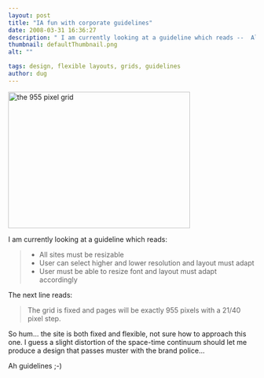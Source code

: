```yaml
---
layout: post
title: "IA fun with corporate guidelines"
date: 2008-03-31 16:36:27
description: " I am currently looking at a guideline which reads --  All sites must be resizable User can select higher and lower resolution and layout must adapt User must be able to resize font and layout must adapt accordingly The next&#8230;"
thumbnail: defaultThumbnail.png
alt: ""

tags: design, flexible layouts, grids, guidelines
author: dug
---
```


<p><img alt="the 955 pixel grid" src="http://www.donkeyontheedge.com/i/grid-thumb.jpg" width="370" height="277" /></p>

<p>I am currently looking at a guideline which reads:</p>

<blockquote><ul>
<li>All sites must be resizable</li>
<li>User can select higher and lower resolution and layout must adapt</li>
<li>User must be able to resize font and layout must adapt accordingly</li>
</ul></blockquote>

<p>The next line reads:</p>

<blockquote><p>The grid is fixed and pages will be exactly 955 pixels with a 21/40 pixel step.</p></blockquote>

<p>So hum... the site is both fixed and flexible, not sure how to approach this one. I guess a slight distortion of the space-time continuum should let me produce a design that passes muster with the brand police... </p>

<p>Ah guidelines ;-)</p>
